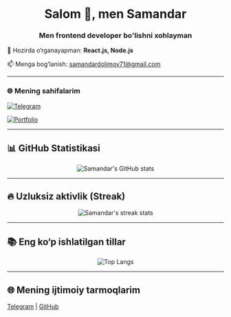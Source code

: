 <h1 align="center">Salom 👋, men Samandar</h1>
<h3 align="center">Men frontend developer bo'lishni xohlayman</h3>

<p align="left">🌱 Hozirda o‘rganayapman: <strong>React.js, Node.js</strong></p>
<p align="left">📫 Menga bog‘lanish: <a href="mailto:samandardolimov71@gmail.com">samandardolimov71@gmail.com</a></p>


---

### 🌐 Mening sahifalarim

[![Telegram](https://img.shields.io/badge/Telegram-2CA5E0?style=for-the-badge&logo=telegram&logoColor=white)](https://t.me/Dolimov_2005) <br>


[![Portfolio](https://img.shields.io/badge/Portfolio-000000?style=for-the-badge&logo=About.me&logoColor=white)](https://dolimov.uz)


---

## 📊 GitHub Statistikasi

<p align="center">
  <img src="https://github-readme-stats.vercel.app/api?username=DolimovS&show_icons=true&theme=gotham" alt="Samandar's GitHub stats" />
</p>

---

## 🔥 Uzluksiz aktivlik (Streak)

<p align="center">
  <img src="https://github-readme-streak-stats.herokuapp.com/?user=DolimovS&theme=gotham" alt="Samandar's streak stats" />
</p>

---

## 📚 Eng ko‘p ishlatilgan tillar

<p align="center">
  <img src="https://github-readme-stats.vercel.app/api/top-langs/?username=DolimovS&layout=compact&theme=gotham" alt="Top Langs" />
</p>

---

## 🌐 Mening ijtimoiy tarmoqlarim

<p align="left">
  <a href="https://t.me/Dolimov_2005" target="blank">Telegram</a> |
  <a href="https://github.com/DolimovS" target="blank">GitHub</a>
</p>
